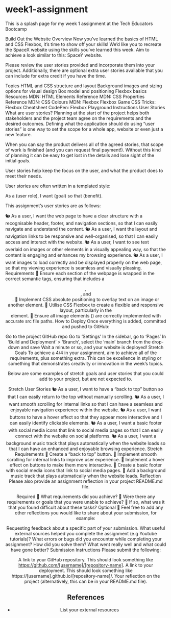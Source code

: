 # week1-assignment

This is a splash page for my week 1 assignment at the Tech Educators Bootcamp

Build Out the Website
Overview
Now you’ve learned the basics of HTML and CSS Flexbox, it’s time to show off your skills! We’d like you to recreate the SpaceX website using the skills you’ve learned this week. Aim to achieve a look similar to this: SpaceY website.

Please review the user stories provided and incorporate them into your project. Additionally, there are optional extra user stories available that you can include for extra credit if you have the time.

Topics
HTML and CSS structure and layout
Background images and sizing options for visual design
Box model and positioning
Flexbox basics
Resources
MDN: HTML Elements Reference
MDN: CSS Properties Reference
MDN: CSS Colours
MDN: Flexbox
Flexbox Game
CSS Tricks: Flexbox Cheatsheet
CodePen: Flexbox Playground
Instructions
User Stories
What are user stories?
Planning at the start of the project helps both stakeholders and the project team agree on the requirements and the desired outcomes. Defining what the application should do using “user stories” is one way to set the scope for a whole app, website or even just a new feature.

When you can say the product delivers all of the agreed stories, that scope of work is finished (and you can request final payment!). Without this kind of planning it can be easy to get lost in the details and lose sight of the initial goals.

User stories help keep the focus on the user, and what the product does to meet their needs.

User stories are often written in a templated style:

As a (user role), I want (goal) so that (benefit).

This assignment’s user stories are as follows:

🐿️ As a user, I want the web page to have a clear structure with a recognisable header, footer, and navigation sections, so that I can easily navigate and understand the content.
🐿️ As a user, I want the layout and navigation links to be responsive and well-organised, so that I can easily access and interact with the website.
🐿️ As a user, I want to see text overlaid on images or other elements in a visually appealing way, so that the content is engaging and enhances my browsing experience.
🐿️ As a user, I want images to load correctly and be displayed properly on the web page, so that my viewing experience is seamless and visually pleasing.
Requirements
🎯 Ensure each section of the webpage is wrapped in the correct semantic tags, ensuring that includes a <header>, <nav>, and <footer>.
🎯 Implement CSS absolute positioning to overlay text on an image or another element.
🎯 Utilise CSS Flexbox to create a flexible and responsive layout, particularly in the <nav> element.
🎯 Ensure all image elements (<img>) are correctly implemented with accurate src file paths.
How to Deploy
Once everything is added, committed and pushed to GitHub:

Go to the project GitHub repo
Go to ‘Settings’
In the sidebar, go to ‘Pages’
In ‘Build and Deployment’ > ‘Branch’, select the ‘main’ branch from the drop-down and save
Wait a minute or so, and your website is deployed!
Stretch Goals
To achieve a 4/4 in your assignment, aim to achieve all of the requirements, plus something extra. This can be excellence in styling or something that demonstrates creativity or innovation in the week’s topics.

Below are some examples of stretch goals and user stories that you could add to your project, but are not expected to.

Stretch User Stories
🐿️ As a user, I want to have a “back to top” button so that I can easily return to the top without manually scrolling.
🐿️ As a user, I want smooth scrolling for internal links so that I can have a seamless and enjoyable navigation experience within the website.
🐿️ As a user, I want buttons to have a hover effect so that they appear more interactive and I can easily identify clickable elements.
🐿️ As a user, I want a basic footer with social media icons that link to social media pages so that I can easily connect with the website on social platforms.
🐿️ As a user, I want a background music track that plays automatically when the website loads so that I can have an enhanced and enjoyable browsing experience.
Stretch Requirements
🏹 Create a “back to top” button.
🏹 Implement smooth scrolling for internal links to improve user experience.
🏹 Implement a hover effect on buttons to make them more interactive.
🏹 Create a basic footer with social media icons that link to social media pages.
🏹 Add a background music track that plays automatically when the website loads.
Reflection
Please also provide an assignment reflection in your project README.md file.

Required
🎯 What requirements did you achieve?
🎯 Were there any requirements or goals that you were unable to achieve?
🎯 If so, what was it that you found difficult about these tasks?
Optional
🏹 Feel free to add any other reflections you would like to share about your submission, for example:

Requesting feedback about a specific part of your submission.
What useful external sources helped you complete the assignment (e.g Youtube tutorials)?
What errors or bugs did you encounter while completing your assignment? How did you solve them?
What went really well and what could have gone better?
Submission Instructions
Please submit the following:

A link to your GitHub repository. This should look something like https://github.com/[username]/[repository-name].
A link to your deployment. This should look something like https://[username].github.io/[repository-name]/.
Your reflection on the project (alternatively, this can be in your README.md file).

## References

- List your external resources
